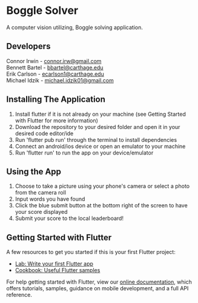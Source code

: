 # Boggle Solver
A computer vision utilizing, Boggle solving application.

## Developers

Connor Irwin - connor.irw@gmail.com\
Bennett Bartel - bbartel@carthage.edu\
Erik Carlson - ecarlson1@carthage.edu\
Michael Idzik - michael.idzik01@gmail.com

## Installing The Application
1. Install flutter if it is not already on your machine (see Getting Started with Flutter for more information)
2. Download the repository to your desired folder and open it in your desired code editor/ide
3. Run 'flutter pub run' through the terminal to install dependencies
4. Connect an android/ios device or open an emulator to your machine
5. Run 'flutter run' to run the app on your device/emulator

## Using the App
1) Choose to take a picture using your phone's camera or select a photo from the camera roll
2) Input words you have found
3) Click the blue submit button at the bottom right of the screen to have your score displayed
4) Submit your score to the local leaderboard!

## Getting Started with Flutter

A few resources to get you started if this is your first Flutter project:

- [Lab: Write your first Flutter app](https://flutter.dev/docs/get-started/codelab)
- [Cookbook: Useful Flutter samples](https://flutter.dev/docs/cookbook)

For help getting started with Flutter, view our
[online documentation](https://flutter.dev/docs), which offers tutorials,
samples, guidance on mobile development, and a full API reference.
